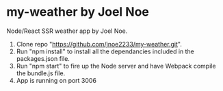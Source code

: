 # my-weather by Joel Noe
Node/React SSR weather app by Joel Noe.

1. Clone repo "https://github.com/jnoe2233/my-weather.git".
2. Run "npm install" to install all the dependancies included in the packages.json file.
3. Run "npm start" to fire up the Node server and have Webpack compile the bundle.js file.
4. App is running on port 3006

